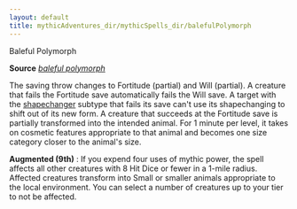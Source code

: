 ```yaml
---
layout: default
title: mythicAdventures_dir/mythicSpells_dir/balefulPolymorph
---
```

Baleful Polymorph

**Source** [_baleful polymorph_](../spells_dir/balefulPolymorph#_baleful-polymorph)

The saving throw changes to Fortitude (partial) and Will (partial). A creature that fails the Fortitude save automatically fails the Will save. A target with the [shapechanger](../monsters_dir/creatureTypes#_shapechanger-subtype) subtype that fails its save can't use its shapechanging to shift out of its new form. A creature that succeeds at the Fortitude save is partially transformed into the intended animal. For 1 minute per level, it takes on cosmetic features appropriate to that animal and becomes one size category closer to the animal's size.

**Augmented (9th)** : If you expend four uses of mythic power, the spell affects all other creatures with 8 Hit Dice or fewer in a 1-mile radius. Affected creatures transform into Small or smaller animals appropriate to the local environment. You can select a number of creatures up to your tier to not be affected.

